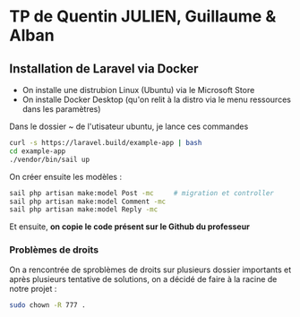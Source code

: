 # TP de Quentin JULIEN, Guillaume & Alban

## Installation de Laravel via Docker

* On installe une distrubion Linux (Ubuntu) via le Microsoft Store
* On installe Docker Desktop (qu'on relit à la distro via le menu ressources dans les paramètres)

Dans le dossier ~ de l'utisateur ubuntu, je lance ces commandes
```bash
curl -s https://laravel.build/example-app | bash
cd example-app
./vendor/bin/sail up
```

On créer ensuite les modèles :
```bash
sail php artisan make:model Post -mc     # migration et controller
sail php artisan make:model Comment -mc
sail php artisan make:model Reply -mc
```

Et ensuite, **on copie le code présent sur le  Github du professeur**

### Problèmes de droits
On a rencontrée de sproblèmes de droits sur plusieurs dossier importants et après plusieurs tentative de solutions, on a décidé de faire à la racine de notre projet :
```bash
sudo chown -R 777 . 
```
